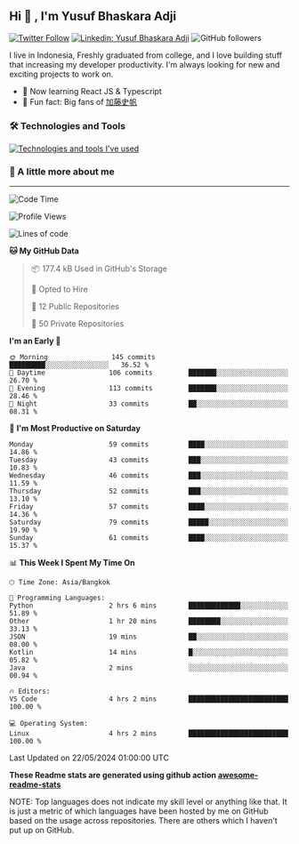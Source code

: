 ## Hi 👋 ,  I'm Yusuf Bhaskara Adji

[![Twitter Follow](https://img.shields.io/twitter/follow/frelein_asli?label=Follow)](https://twitter.com/intent/follow?screen_name=frelein_asli)
[![Linkedin: Yusuf Bhaskara Adji](https://img.shields.io/badge/-yusufadji-blue?style=flat-square&logo=Linkedin&logoColor=white&link=https://www.linkedin.com/in/yusuf-bhaskara-adji/)](https://www.linkedin.com/in/yusuf-bhaskara-adji/)
![GitHub followers](https://img.shields.io/github/followers/yusufadji?label=Follow&style=social)


I live in Indonesia, Freshly graduated from college, and I love building stuff that increasing my developer productivity. I'm always looking for new and exciting projects to work on.

- 🌱 Now learning React JS & Typescript
- 🐻 Fun fact: Big fans of [加藤史帆](https://www.instagram.com/katoshi.official/)

### 🛠️ Technologies and Tools
[![Technologies and tools I've used](https://skillicons.dev/icons?i=html,css,js,ts,php,python,kotlin,tailwind,bootstrap,next,express,sequelize,mysql,firebase,vercel,vscode,androidstudio,bash,git,postman,figma,docker,linux&perline=12)](#)

### 🐣 A little more about me
---

<!--START_SECTION:waka-->
![Code Time](http://img.shields.io/badge/Code%20Time-1%2C012%20hrs%2025%20mins-blue)

![Profile Views](http://img.shields.io/badge/Profile%20Views-0-blue)

![Lines of code](https://img.shields.io/badge/From%20Hello%20World%20I%27ve%20Written-65.1%20thousand%20lines%20of%20code-blue)

**🐱 My GitHub Data** 

> 📦 177.4 kB Used in GitHub's Storage 
 > 
> 💼 Opted to Hire
 > 
> 📜 12 Public Repositories 
 > 
> 🔑 50 Private Repositories 
 > 
**I'm an Early 🐤** 

```text
🌞 Morning                145 commits         █████████░░░░░░░░░░░░░░░░   36.52 % 
🌆 Daytime                106 commits         ███████░░░░░░░░░░░░░░░░░░   26.70 % 
🌃 Evening                113 commits         ███████░░░░░░░░░░░░░░░░░░   28.46 % 
🌙 Night                  33 commits          ██░░░░░░░░░░░░░░░░░░░░░░░   08.31 % 
```
📅 **I'm Most Productive on Saturday** 

```text
Monday                   59 commits          ████░░░░░░░░░░░░░░░░░░░░░   14.86 % 
Tuesday                  43 commits          ███░░░░░░░░░░░░░░░░░░░░░░   10.83 % 
Wednesday                46 commits          ███░░░░░░░░░░░░░░░░░░░░░░   11.59 % 
Thursday                 52 commits          ███░░░░░░░░░░░░░░░░░░░░░░   13.10 % 
Friday                   57 commits          ████░░░░░░░░░░░░░░░░░░░░░   14.36 % 
Saturday                 79 commits          █████░░░░░░░░░░░░░░░░░░░░   19.90 % 
Sunday                   61 commits          ████░░░░░░░░░░░░░░░░░░░░░   15.37 % 
```


📊 **This Week I Spent My Time On** 

```text
🕑︎ Time Zone: Asia/Bangkok

💬 Programming Languages: 
Python                   2 hrs 6 mins        █████████████░░░░░░░░░░░░   51.89 % 
Other                    1 hr 20 mins        ████████░░░░░░░░░░░░░░░░░   33.13 % 
JSON                     19 mins             ██░░░░░░░░░░░░░░░░░░░░░░░   08.00 % 
Kotlin                   14 mins             █░░░░░░░░░░░░░░░░░░░░░░░░   05.82 % 
Java                     2 mins              ░░░░░░░░░░░░░░░░░░░░░░░░░   00.94 % 

🔥 Editors: 
VS Code                  4 hrs 2 mins        █████████████████████████   100.00 % 

💻 Operating System: 
Linux                    4 hrs 2 mins        █████████████████████████   100.00 % 
```


 Last Updated on 22/05/2024 01:00:00 UTC
<!--END_SECTION:waka-->

**These Readme stats are generated using github action [awesome-readme-stats](https://github.com/anmol098/waka-readme-stats)**

NOTE: Top languages does not indicate my skill level or anything like that. It is just a metric of which languages have been hosted by me on GitHub based on the usage across repositories. There are others which I haven't put up on GitHub.